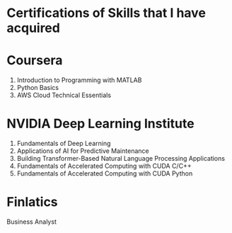 # Certifications of Skills that I have acquired

# Coursera
1) Introduction to Programming with MATLAB
2) Python Basics
3) AWS Cloud Technical Essentials

# NVIDIA Deep Learning Institute
1) Fundamentals of Deep Learning
2) Applications of AI for Predictive Maintenance
3) Building Transformer-Based Natural Language Processing Applications
4) Fundamentals of Accelerated Computing with CUDA C/C++
5) Fundamentals of Accelerated Computing with CUDA Python

# Finlatics
Business Analyst
